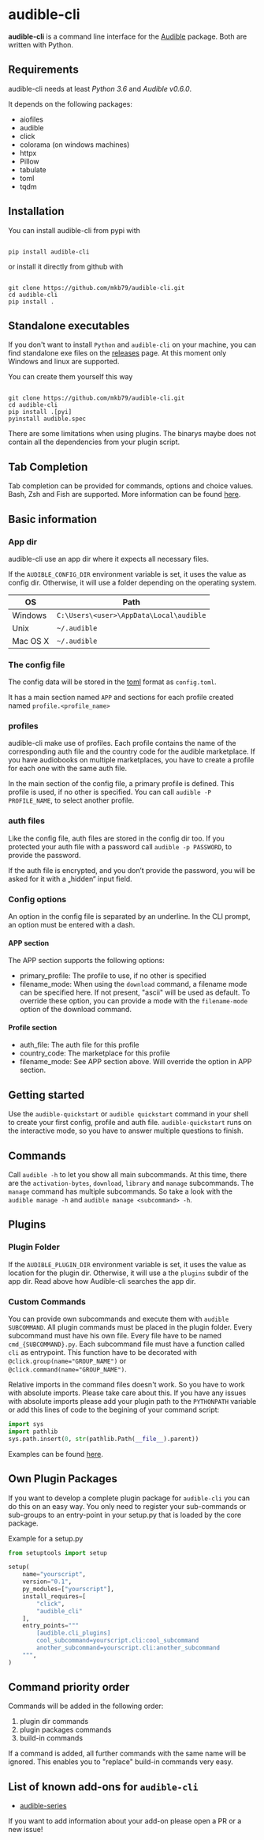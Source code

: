 # audible-cli

**audible-cli** is a command line interface for the 
[Audible](https://github.com/mkb79/Audible) package. 
Both are written with Python.

## Requirements

audible-cli needs at least *Python 3.6* and *Audible v0.6.0*.

It depends on the following packages:

* aiofiles
* audible
* click
* colorama (on windows machines)
* httpx
* Pillow
* tabulate
* toml
* tqdm

## Installation

You can install audible-cli from pypi with

```shell

pip install audible-cli

```

or install it directly from github with

```shell

git clone https://github.com/mkb79/audible-cli.git
cd audible-cli
pip install .

```

## Standalone executables

If you don't want to install `Python` and `audible-cli` on your machine, you can
find standalone exe files on the [releases](https://github.com/mkb79/audible-cli/releases) 
page. At this moment only Windows and linux are supported.

You can create them yourself this way

```shell

git clone https://github.com/mkb79/audible-cli.git
cd audible-cli
pip install .[pyi]
pyinstall audible.spec

```

There are some limitations when using plugins. The binarys maybe does not contain
all the dependencies from your plugin script. 

## Tab Completion

Tab completion can be provided for commands, options and choice values. Bash, 
Zsh and Fish are supported. More information can be found 
[here](https://github.com/mkb79/audible-cli/tree/master/utils/code_completion).


## Basic information

### App dir

audible-cli use an app dir where it expects all necessary files.

If the ``AUDIBLE_CONFIG_DIR`` environment variable is set, it uses the value 
as config dir. Otherwise, it will use a folder depending on the operating 
system.

| OS       | Path                                      |
| ---      | ---                                       |
| Windows  | ``C:\Users\<user>\AppData\Local\audible`` |
| Unix     | ``~/.audible``                            |
| Mac OS X | ``~/.audible``                            |

### The config file

The config data will be stored in the [toml](https://github.com/toml-lang/toml) 
format as ``config.toml``.

It has a main section named ``APP`` and sections for each profile created 
named ``profile.<profile_name>``

### profiles

audible-cli make use of profiles. Each profile contains the name of the 
corresponding auth file and the country code for the audible marketplace. If 
you have audiobooks on multiple marketplaces, you have to create a profile for 
each one with the same auth file.

In the main section of the config file, a primary profile is defined. 
This profile is used, if no other is specified. You can call 
`audible -P PROFILE_NAME`, to select another profile.

### auth files

Like the config file, auth files are stored in the config dir too. If you 
protected your auth file with a password call `audible -p PASSWORD`, to 
provide the password.

If the auth file is encrypted, and you don’t provide the password, you will be 
asked for it with a „hidden“ input field. 

### Config options

An option in the config file is separated by an underline. In the CLI prompt,
an option must be entered with a dash.

#### APP section

The APP section supports the following options:
- primary_profile: The profile to use, if no other is specified
- filename_mode: When using the `download` command, a filename mode can be 
  specified here. If not present, "ascii" will be used as default. To override
  these option, you can provide a mode with the `filename-mode` option of the
  download command.

#### Profile section

- auth_file: The auth file for this profile
- country_code: The marketplace for this profile
- filename_mode: See APP section above. Will override the option in APP section.

## Getting started

Use the `audible-quickstart` or `audible quickstart` command in your shell 
to create your first config, profile and auth file. `audible-quickstart` 
runs on the interactive mode, so you have to answer multiple questions to finish.

## Commands

Call `audible -h` to let you show all main subcommands. At this time, there 
are the `activation-bytes`, `download`, `library` and `manage` subcommands. 
The `manage` command has multiple subcommands. So take a look with the 
`audible manage -h` and `audible manage <subcommand> -h`. 

## Plugins

### Plugin Folder

If the ``AUDIBLE_PLUGIN_DIR`` environment variable is set, it uses the value 
as location for the plugin dir. Otherwise, it will use a the `plugins` subdir 
of the app dir. Read above how Audible-cli searches the app dir.

### Custom Commands

You can provide own subcommands and execute them with `audible SUBCOMMAND`.
All plugin commands must be placed in the plugin folder. Every subcommand must 
have his own file. Every file have to be named ``cmd_{SUBCOMMAND}.py``. 
Each subcommand file must have a function called `cli` as entrypoint. 
This function have to be decorated with ``@click.group(name="GROUP_NAME")`` or  
``@click.command(name="GROUP_NAME")``.

Relative imports in the command files doesn't work. So you have to work with 
absolute imports. Please take care about this. If you have any issues with 
absolute imports please add your plugin path to the `PYTHONPATH` variable or 
add this lines of code to the begining of your command script:

```python
import sys
import pathlib
sys.path.insert(0, str(pathlib.Path(__file__).parent))
```

Examples can be found 
[here](https://github.com/mkb79/audible-cli/tree/master/plugin_cmds).


## Own Plugin Packages

If you want to develop a complete plugin package for ``audible-cli`` you can
do this on an easy way. You only need to register your sub-commands or 
sub-groups to an entry-point in your setup.py that is loaded by the core 
package.

Example for a setup.py

```python
from setuptools import setup

setup(
    name="yourscript",
    version="0.1",
    py_modules=["yourscript"],
    install_requires=[
        "click",
        "audible_cli"
    ],
    entry_points="""
        [audible.cli_plugins]
        cool_subcommand=yourscript.cli:cool_subcommand
        another_subcommand=yourscript.cli:another_subcommand
    """,
)
```

## Command priority order

Commands will be added in the following order:

1. plugin dir commands
2. plugin packages commands
3. build-in commands

If a command is added, all further commands with the same name will be ignored.
This enables you to "replace" build-in commands very easy.

## List of known add-ons for `audible-cli`

- [audible-series](https://pypi.org/project/audible-series/)

If you want to add information about your add-on please open a PR or a new issue!
